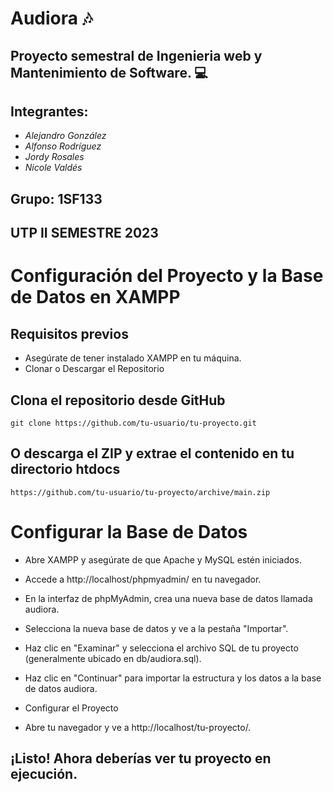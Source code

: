 # Audiora :notes:

## Proyecto semestral de Ingenieria web y Mantenimiento de Software. :computer:

## Integrantes:

- _Alejandro González_
- _Alfonso Rodríguez_
- _Jordy Rosales_
- _Nicole Valdés_

## Grupo: 1SF133

## UTP II SEMESTRE 2023

# Configuración del Proyecto y la Base de Datos en XAMPP

## Requisitos previos

- Asegúrate de tener instalado XAMPP en tu máquina.
- Clonar o Descargar el Repositorio

## Clona el repositorio desde GitHub

`git clone https://github.com/tu-usuario/tu-proyecto.git`

## O descarga el ZIP y extrae el contenido en tu directorio htdocs

`https://github.com/tu-usuario/tu-proyecto/archive/main.zip`

# Configurar la Base de Datos

- Abre XAMPP y asegúrate de que Apache y MySQL estén iniciados.

- Accede a http://localhost/phpmyadmin/ en tu navegador.

- En la interfaz de phpMyAdmin, crea una nueva base de datos llamada audiora.

- Selecciona la nueva base de datos y ve a la pestaña "Importar".

- Haz clic en "Examinar" y selecciona el archivo SQL de tu proyecto (generalmente ubicado en db/audiora.sql).

- Haz clic en "Continuar" para importar la estructura y los datos a la base de datos audiora.

- Configurar el Proyecto

- Abre tu navegador y ve a http://localhost/tu-proyecto/.

## ¡Listo! Ahora deberías ver tu proyecto en ejecución.

